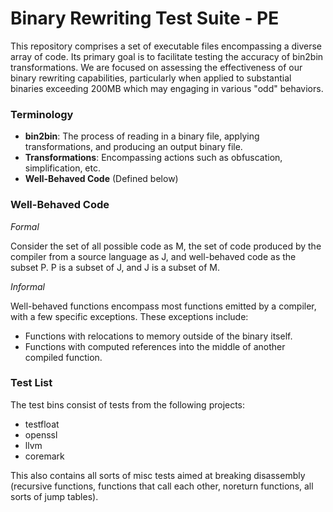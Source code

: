 # Binary Rewriting Test Suite - PE

This repository comprises a set of executable files encompassing a diverse array of code. Its primary goal is to facilitate testing the accuracy of bin2bin transformations. We are focused on assessing the effectiveness of our binary rewriting capabilities, particularly when applied to substantial binaries exceeding 200MB which may engaging in various "odd" behaviors.

### Terminology

- **bin2bin**: The process of reading in a binary file, applying transformations, and producing an output binary file.
- **Transformations**: Encompassing actions such as obfuscation, simplification, etc.
- **Well-Behaved Code** (Defined below)

### Well-Behaved Code

*Formal*

Consider the set of all possible code as M, the set of code produced by the compiler from a source language as J, and well-behaved code as the subset P. P is a subset of J, and J is a subset of M.

*Informal*

Well-behaved functions encompass most functions emitted by a compiler, with a few specific exceptions. These exceptions include:

- Functions with relocations to memory outside of the binary itself.
- Functions with computed references into the middle of another compiled function.

### Test List

The test bins consist of tests from the following projects:

- testfloat
- openssl
- llvm
- coremark

This also contains all sorts of misc tests aimed at breaking disassembly (recursive functions, functions that call each other, noreturn functions, all sorts of jump tables).

